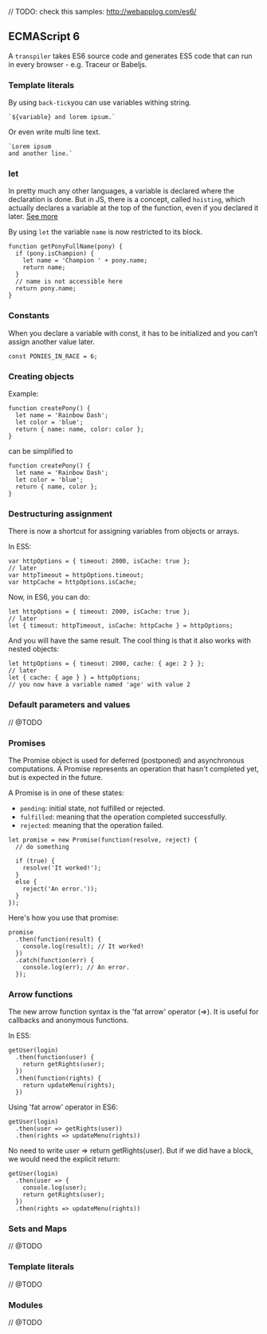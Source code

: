 // TODO: check this samples: http://webapplog.com/es6/


## ECMAScript 6

A `transpiler` takes ES6 source code and generates ES5 code that can run in every browser - e.g. Traceur or Babeljs.

### Template literals

By using `back-tick`you can use variables withing string.

```
`${variable} and lorem ipsum.`
```

Or even write multi line text.

```
`Lorem ipsum
and another line.`
```

### let

In pretty much any other languages, a variable is declared where the declaration is done. But in JS, there is a concept, called `hoisting`, which actually declares a variable at the top of the function, even if you declared it later. [See more](http://www.w3schools.com/js/js_hoisting.asp)

By using `let` the variable `name`﻿ is now restricted to its block.

```
function getPonyFullName(pony) {
  if (pony.isChampion) {
    let name = 'Champion ' + pony.name;
    return name;
  }
  // name is not accessible here
  return pony.name;
}
```

### Constants

When you declare a variable with const﻿, it has to be initialized and you can’t assign another value later.

```
const PONIES_IN_RACE = 6;
```

### Creating objects

Example:

```
function createPony() {
  let name = 'Rainbow Dash';
  let color = 'blue';
  return { name: name, color: color };
}
```

can be simplified to

```
function createPony() {
  let name = 'Rainbow Dash';
  let color = 'blue';
  return { name, color };
}
```

### Destructuring assignment

There is now a shortcut for assigning variables from objects or arrays.

In ES5:

```
var httpOptions = { timeout: 2000, isCache: true };
// later
var httpTimeout = httpOptions.timeout;
var httpCache = httpOptions.isCache;
```

Now, in ES6, you can do:

```
let httpOptions = { timeout: 2000, isCache: true };
// later
let { timeout: httpTimeout, isCache: httpCache } = httpOptions;
```

And you will have the same result. The cool thing is that it also works with nested objects:

```
let httpOptions = { timeout: 2000, cache: { age: 2 } };
// later
let { cache: { age } } = httpOptions;
// you now have a variable named 'age' with value 2
```

### Default parameters and values

// @TODO

### Promises

The Promise object is used for deferred (postponed) and asynchronous computations. A Promise represents an operation that hasn't completed yet, but is expected in the future.

A Promise is in one of these states:

- `pending`: initial state, not fulfilled or rejected.
- `fulfilled`: meaning that the operation completed successfully.
- `rejected`: meaning that the operation failed.

```
let promise = new Promise(function(resolve, reject) {
  // do something

  if (true) {
    resolve('It worked!');
  }
  else {
    reject('An error.'));
  }
});
```

Here's how you use that promise:

```
promise
  .then(function(result) {
    console.log(result); // It worked!
  })
  .catch(function(err) {
    console.log(err); // An error.
  });
```

### Arrow functions

The new arrow function syntax is the 'fat arrow' operator (⇒﻿). It is useful for callbacks and anonymous functions.

In ES5:

```
getUser(login)
  .then(function(user) {
    return getRights(user);
  })
  .then(function(rights) {
    return updateMenu(rights);
  })
```

Using 'fat arrow' operator in ES6:

```
getUser(login)
  .then(user => getRights(user))
  .then(rights => updateMenu(rights))
```

No need to write user ⇒ return getRights(user)﻿. But if we did have a block, we would need the explicit return:

```
getUser(login)
  .then(user => {
    console.log(user);
    return getRights(user);
  })
  .then(rights => updateMenu(rights))
```

### Sets and Maps

// @TODO

### Template literals

// @TODO

### Modules

// @TODO
